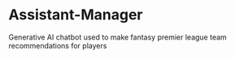 # Assistant-Manager
Generative AI chatbot used to make fantasy premier league team recommendations for players

